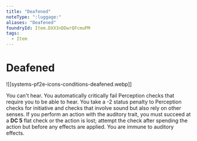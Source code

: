 ```yaml
---
title: "Deafened"
noteType: ":luggage:"
aliases: "Deafened"
foundryId: Item.DXX3nDDwrQFcmuPM
tags:
  - Item
---
```


# Deafened
![[systems-pf2e-icons-conditions-deafened.webp]]

You can't hear. You automatically critically fail Perception checks that require you to be able to hear. You take a -2 status penalty to Perception checks for initiative and checks that involve sound but also rely on other senses. If you perform an action with the auditory trait, you must succeed at a **DC 5** flat check or the action is lost; attempt the check after spending the action but before any effects are applied. You are immune to auditory effects.
